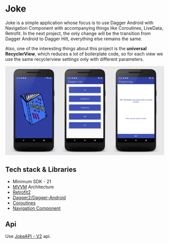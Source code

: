 # Joke

Joke is a simple application whose focus is to use Dagger Android with Navigation Component with accompanying things like Coroutines, LiveData, Retrofit. In the next project, the only change will be the transition from Dagger Android to Dagger Hilt, everything else remains the same.

Also, one of the interesting things about this project is the **universal RecyclerView**, which reduces a lot of boilerplate code, so for each view we use the same recyclerview settings only with different parameters.

![Joke Logo](/images/jokeapp.png)

## Tech stack & Libraries 
- Minimum SDK - 21
- [MVVM](https://developer.android.com/jetpack/guide?gclid=CjwKCAjwq_D7BRADEiwAVMDdHvfBvr-S0K0zYp7kDOAvDxQoJRe6O0NMZ4gBoekFQeqOJ9ER_ilkPhoCXd4QAvD_BwE&gclsrc=aw.ds) Architecture
- [Retrofit2](https://square.github.io/retrofit/)
- [Dagger2/Dagger-Android](https://dagger.dev/dev-guide/android.html)
- [Coroutines](https://kotlinlang.org/docs/reference/coroutines-overview.html)
- [Navigation Component](https://developer.android.com/guide/navigation/navigation-getting-started)

## Api
Use [JokeAPI - V2](https://sv443.net/jokeapi/v2/) api.

